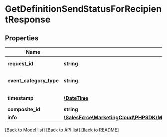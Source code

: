 # GetDefinitionSendStatusForRecipientResponse

## Properties
Name | Type | Description | Notes
------------ | ------------- | ------------- | -------------
**request_id** | **string** | The ID of the request | [optional] 
**event_category_type** | **string** | The status of the message | [optional] 
**timestamp** | [**\DateTime**](\DateTime.md) | The date the ... | [optional] 
**composite_id** | **string** | The Id of ... | [optional] 
**info** | [**\SalesForce\MarketingCloud\PHPSDK\Model\GetDefinitionSendStatusForRecipientResponseInfo**](GetDefinitionSendStatusForRecipientResponseInfo.md) |  | [optional] 

[[Back to Model list]](../README.md#documentation-for-models) [[Back to API list]](../README.md#documentation-for-api-endpoints) [[Back to README]](../README.md)


